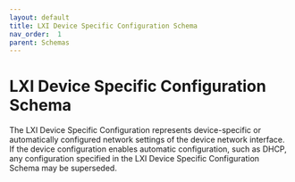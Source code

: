 ```yaml
---
layout: default
title: LXI Device Specific Configuration Schema
nav_order:  1
parent: Schemas
---
```


# LXI Device Specific Configuration Schema

The LXI Device Specific Configuration represents device-specific or 
automatically configured network settings of the device network 
interface. If the device configuration enables automatic 
configuration, such as DHCP, any configuration specified in the LXI 
Device Specific Configuration Schema may be superseded.

